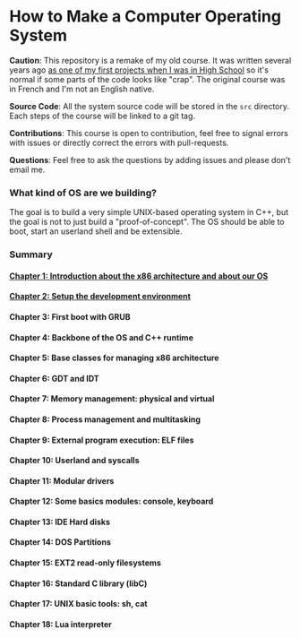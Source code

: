 How to Make a Computer Operating System
=======================================

**Caution**: This repository is a remake of my old course. It was written several years ago [as one of my first projects when I was in High School](https://github.com/SamyPesse/devos) so it's normal if some parts of the code looks like "crap". The original course was in French and I'm not an English native.

**Source Code**: All the system source code will be stored in the `src` directory. Each steps of the course will be linked to a git tag.

**Contributions**: This course is open to contribution, feel free to signal errors with issues or directly correct the errors with pull-requests.

**Questions**: Feel free to ask the questions by adding issues and please don't email me.

### What kind of OS are we building?

The goal is to build a very simple UNIX-based operating system in C++, but the goal is not to just build a "proof-of-concept". The OS should be able to boot, start an userland shell and be extensible.

### Summary

#### [Chapter 1: Introduction about the x86 architecture and about our OS](Chapter-1/README.md)

#### [Chapter 2: Setup the development environment](Chapter-2/README.md)

#### Chapter 3: First boot with GRUB

#### Chapter 4: Backbone of the OS and C++ runtime

#### Chapter 5: Base classes for managing x86 architecture

#### Chapter 6: GDT and IDT

#### Chapter 7: Memory management: physical and virtual

#### Chapter 8: Process management and multitasking

#### Chapter 9: External program execution: ELF files

#### Chapter 10: Userland and syscalls

#### Chapter 11: Modular drivers

#### Chapter 12: Some basics modules: console, keyboard

#### Chapter 13: IDE Hard disks

#### Chapter 14: DOS Partitions

#### Chapter 15: EXT2 read-only filesystems

#### Chapter 16: Standard C library (libC)

#### Chapter 17: UNIX basic tools: sh, cat

#### Chapter 18: Lua interpreter

